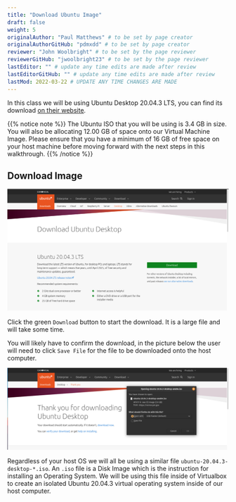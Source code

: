 ```yaml
---
title: "Download Ubuntu Image"
draft: false
weight: 5
originalAuthor: "Paul Matthews" # to be set by page creator
originalAuthorGitHub: "pdmxdd" # to be set by page creator
reviewer: "John Woolbright" # to be set by the page reviewer
reviewerGitHub: "jwoolbright23" # to be set by the page reviewer
lastEditor: "" # update any time edits are made after review
lastEditorGitHub: "" # update any time edits are made after review
lastMod: 2022-03-22 # UPDATE ANY TIME CHANGES ARE MADE
---
```


In this class we will be using Ubuntu Desktop 20.04.3 LTS, you can find its download [on their website](https://ubuntu.com/download/desktop).

{{% notice note %}}
The Ubuntu ISO that you will be using is 3.4 GB in size. You will also be allocating 12.00 GB of space onto our Virtual Machine Image. Please ensure that you have a minimum of 16 GB of free space on your host machine before moving forward with the next steps in this walkthrough.
{{% /notice %}}

## Download Image

![Ubuntu Desktop Download Homepage](pictures/ubuntu-download-desktop.png?classes=border)

Click the green `Download` button to start the download. It is a large file and will take some time.

You will likely have to confirm the download, in the picture below the user will need to click `Save File` for the file to be downloaded onto the host computer.

![Ubuntu Desktop Download Initiated Page](pictures/ubuntu-download.png?classes=border)

Regardless of your host OS we will all be using a similar file `ubuntu-20.04.3-desktop-*.iso`. An `.iso` file is a Disk Image which is the instruction for installing an Operating System. We will be using this file inside of Virtualbox to create an isolated Ubuntu 20.04.3 virtual operating system inside of our host computer.